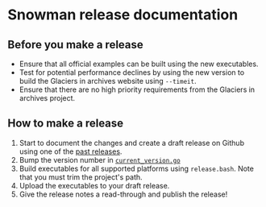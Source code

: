 # Snowman release documentation

## Before you make a release

 - Ensure that all official examples can be built using the new executables.
 - Test for potential performance declines by using the new version to build the Glaciers in archives website using `--timeit`.
 - Ensure that there are no high priority requirements from the Glaciers in archives project.

## How to make a release

1. Start to document the changes and create a draft release on Github using one of the [past releases](https://github.com/glaciers-in-archives/snowman/releases).
2. Bump the version number in [`current_version.go`](https://github.com/glaciers-in-archives/snowman/blob/main/internal/version/current_version.go)
3. Build executables for all supported platforms using `release.bash`. Note that you must trim the project's path.
4. Upload the executables to your draft release.
5. Give the release notes a read-through and publish the release!
